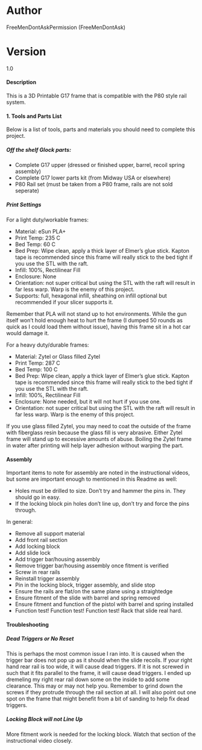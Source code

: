 ﻿# Author
FreeMenDontAskPermission (FreeMenDontAsk)

# Version
1.0

#### Description 
This is a 3D Printable G17 frame that is compatible with the P80 style rail system.

#### 1. Tools and Parts List
Below is a list of tools, parts and materials you should need to complete this project.

##### Off the shelf Glock parts:
* Complete G17 upper (dressed or finished upper, barrel, recoil spring assembly)
* Complete G17 lower parts kit (from Midway USA or elsewhere)
* P80 Rail set (must be taken from a P80 frame, rails are not sold seperate)

##### Print Settings
For a light duty/workable frames:
* Material: eSun PLA+
* Print Temp: 235 C
* Bed Temp: 60 C
* Bed Prep: Wipe clean, apply a thick layer of Elmer’s glue stick. Kapton tape is recommended since this frame will really stick to the bed tight if you use the STL with the raft.
* Infill: 100%, Rectilinear Fill
* Enclosure: None
* Orientation: not super critical but using the STL with the raft will result in far less warp. Warp is the enemy of this project.
* Supports: full, hexagonal infill, sheathing on infill optional but recommended if your slicer supports it.

Remember that PLA will not stand up to hot environments. While the gun itself won’t hold enough heat to hurt the frame (I dumped 50 rounds as quick as I could load them without issue), having this frame sit in a hot car would damage it.

For a heavy duty/durable frames:
* Material: Zytel or Glass filled Zytel
* Print Temp: 287 C
* Bed Temp: 100 C
* Bed Prep: Wipe clean, apply a thick layer of Elmer’s glue stick. Kapton tape is recommended since this frame will really stick to the bed tight if you use the STL with the raft.
* Infill: 100%, Rectilinear Fill
* Enclosure: None needed, but it will not hurt if you use one.
* Orientation: not super critical but using the STL with the raft will result in far less warp. Warp is the enemy of this project.

If you use glass filled Zytel, you may need to coat the outside of the frame with fiberglass resin because the glass fill is very abrasive. Either Zytel frame will stand up to excessive amounts of abuse. Boiling the Zytel frame in water after printing will help layer adhesion without warping the part.

#### Assembly 
Important items to note for assembly are noted in the instructional videos, but some are important enough to mentioned in this Readme as well:

* Holes must be drilled to size. Don’t try and hammer the pins in. They should go in easy.
* If the locking block pin holes don’t line up, don’t try and force the pins through.

In general: 
* Remove all support material
* Add front rail section
* Add locking block
* Add slide lock
* Add trigger bar/housing assembly
* Remove trigger bar/housing assembly once fitment is verified
* Screw in rear rails
* Reinstall trigger assembly
* Pin in the locking block, trigger assembly, and slide stop
* Ensure the rails are flat/on the same plane using a straightedge
* Ensure fitment of the slide with barrel and spring removed
* Ensure fitment and function of the pistol with barrel and spring installed
* Function test! Function test! Function test! Rack that slide real hard.

#### Troubleshooting 

##### Dead Triggers or No Reset
This is perhaps the most common issue I ran into. It is caused when the trigger bar does not pop up as it should when the slide recoils. If your right hand rear rail is too wide, it will cause dead triggers. If it is not screwed in such that it fits parallel to the frame, it will cause dead triggers. I ended up dremeling my right rear rail down some on the inside to add some clearance. This may or may not help you. Remember to grind down the screws if they protrude through the rail section at all. I will also point out one spot on the frame that might benefit from a bit of sanding to help fix dead triggers.

##### Locking Block will not Line Up
More fitment work is needed for the locking block. Watch that section of the instructional video closely.



